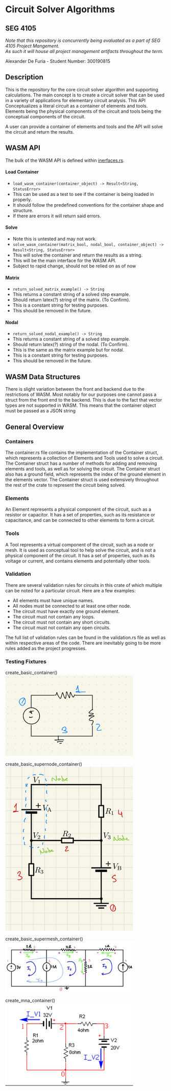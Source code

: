 # Circuit Solver Algorithms

## SEG 4105
*Note that this repository is concurrently being evaluated as a part of SEG 4105 Project Mangement. \
As such it will house all project management artifacts throughout the term.*

Alexander De Furia - Student Number: 300190815 

## Description
This is the repository for the core circuit solver algorithm and supporting calculations. 
The main concept is to create a circuit solver that can be used in a variety of applications for elementary circuit analysis.
This API Conceptualizes a literal circuit as a container of elements and tools.
Elements being the physical components of the circuit and tools being the conceptual components of the circuit.

A user can provide a container of elements and tools and the API will solve the circuit and return the results.

## WASM API
The bulk of the WASM API is defined within [inerfaces.rs](./src/inerfaces.rs).
#### Load Container
- `load_wasm_container(container_object) -> Result<String, StatusError> `
- This can be used as a test to see if the container is being loaded in properly.
- It should follow the predefined conventions for the container shape and structure.
- If there are errors it will return said errors.

#### Solve
- Note this is untested and may not work.
- `solve_wasm_container(matrix_bool, nodal_bool, container_object) -> Result<String, StatusError>`
- This will solve the container and return the results as a string.
- This will be the main interface for the WASM API.
- Subject to rapid change, should not be relied on as of now

#### Matrix 
- `return_solved_matrix_example() -> String`
- This returns a constant string of a solved step example.
- Should return latex(?) string of the matrix. (To Confirm).
- This is a constant string for testing purposes.
- This should be removed in the future.

#### Nodal
- `return_solved_nodal_example() -> String`
- This returns a constant string of a solved step example.
- Should return latex(?) string of the nodal. (To Confirm).
- This is the same as the matrix example but for nodal.
- This is a constant string for testing purposes.
- This should be removed in the future.

## WASM Data Structures
There is slight variation between the front and backend due to the restrictions of WASM. Most notably 
for our purposes one cannot pass a struct from the front end to the backend. This is due to the fact that
vector types are not supported in WASM. This means that the container object must be passed as a JSON string

## General Overview
### Containers
The container.rs file contains the implementation of the Container struct, which represents
a collection of Elements and Tools used to solve a circuit. The Container struct has a number
of methods for adding and removing elements and tools, as well as for solving the circuit. 
The Container struct also has a ground field, which represents the index of the ground element
in the elements vector. The Container struct is used extensively throughout the rest of the
crate to represent the circuit being solved.
### Elements
An Element represents a physical component of the circuit, such as a resistor or capacitor.
It has a set of properties, such as its resistance or capacitance, and can be connected to 
other elements to form a circuit.
### Tools
A Tool represents a virtual component of the circuit, such as a node or mesh. It is used as 
conceptual tool to help solve the circuit, and is not a physical component of the circuit.
It has a set of properties, such as its voltage or current, and contains elements and potentially other tools.
### Validation 
There are several validation rules for circuits in this crate of which multiple can be noted for a particular circuit.
Here are a few examples:
- All elements must have unique names.
- All nodes must be connected to at least one other node.
- The circuit must have exactly one ground element.
- The circuit must not contain any loops.
- The circuit must not contain any short circuits.
- The circuit must not contain any open circuits.

The full list of validation rules can be found in the validation.rs file as well as within respective areas of the code.
There are inevitably going to be more rules added as the project progresses. 



### Testing Fixtures
create_basic_container()<br>
![img.png](.github%2Fcreate_basic_container.png)

create_basic_supernode_container()<br>
![img.png](.github%2Fcreate_basic_supernode_container.png)

create_basic_supermesh_container()<br>
![img.png](.github%2Fcreate_basic_supermesh_container.jpg)

create_mna_container()<br>
![img.png](.github%2Fcreate_mna_container.png)

<style type="text/css">
    img {
        width: 400px;
    }
</style>
